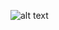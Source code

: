 ![alt text](https://www.google.com/search?q=mikey+tokyo+revengers&sxsrf=ALiCzsbpw2KKBjEXFSedvnJneYxPNM3XGA:1656566300528&source=lnms&tbm=isch&sa=X&ved=2ahUKEwj5946vttT4AhXZ7jgGHS7HAegQ_AUoAXoECAIQAw&biw=1366&bih=657&dpr=1#imgrc=yR1hS5bNAhU9jM)
